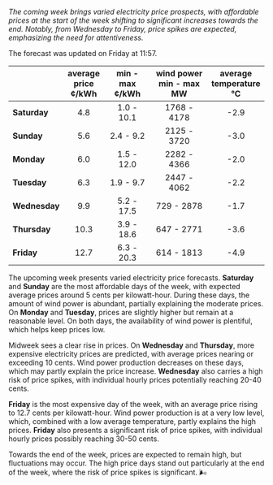 *The coming week brings varied electricity price prospects, with affordable prices at the start of the week shifting to significant increases towards the end. Notably, from Wednesday to Friday, price spikes are expected, emphasizing the need for attentiveness.*

The forecast was updated on Friday at 11:57.

|            | average<br>price<br>¢/kWh | min - max<br>¢/kWh | wind power<br>min - max<br>MW | average<br>temperature<br>°C |
|:-------------|:----------------:|:----------------:|:-------------:|:-------------:|
| **Saturday**    | 4.8               | 1.0 - 10.1         | 1768 - 4178     | -2.9          |
| **Sunday**   | 5.6               | 2.4 - 9.2          | 2125 - 3720     | -3.0          |
| **Monday**   | 6.0               | 1.5 - 12.0         | 2282 - 4366     | -2.0          |
| **Tuesday**     | 6.3               | 1.9 - 9.7          | 2447 - 4062     | -2.2          |
| **Wednesday** | 9.9               | 5.2 - 17.5         | 729 - 2878      | -1.7          |
| **Thursday**     | 10.3              | 3.9 - 18.6         | 647 - 2771      | -3.6          |
| **Friday**   | 12.7              | 6.3 - 20.3         | 614 - 1813      | -4.9          |

The upcoming week presents varied electricity price forecasts. **Saturday** and **Sunday** are the most affordable days of the week, with expected average prices around 5 cents per kilowatt-hour. During these days, the amount of wind power is abundant, partially explaining the moderate prices. On **Monday** and **Tuesday**, prices are slightly higher but remain at a reasonable level. On both days, the availability of wind power is plentiful, which helps keep prices low.

Midweek sees a clear rise in prices. On **Wednesday** and **Thursday**, more expensive electricity prices are predicted, with average prices nearing or exceeding 10 cents. Wind power production decreases on these days, which may partly explain the price increase. **Wednesday** also carries a high risk of price spikes, with individual hourly prices potentially reaching 20-40 cents.

**Friday** is the most expensive day of the week, with an average price rising to 12.7 cents per kilowatt-hour. Wind power production is at a very low level, which, combined with a low average temperature, partly explains the high prices. **Friday** also presents a significant risk of price spikes, with individual hourly prices possibly reaching 30-50 cents.

Towards the end of the week, prices are expected to remain high, but fluctuations may occur. The high price days stand out particularly at the end of the week, where the risk of price spikes is significant. 🌬️
